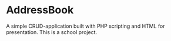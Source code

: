 # AddressBook
A simple CRUD-application built with PHP scripting and HTML for presentation. This is a school project.
